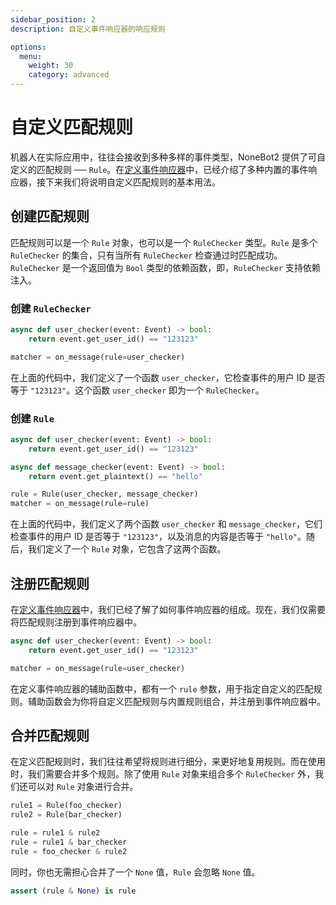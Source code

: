 ```yaml
---
sidebar_position: 2
description: 自定义事件响应器的响应规则

options:
  menu:
    weight: 30
    category: advanced
---
```


# 自定义匹配规则

机器人在实际应用中，往往会接收到多种多样的事件类型，NoneBot2 提供了可自定义的匹配规则 ── `Rule`。在[定义事件响应器](../tutorial/plugin/create-matcher.md#创建事件响应器)中，已经介绍了多种内置的事件响应器，接下来我们将说明自定义匹配规则的基本用法。

## 创建匹配规则

匹配规则可以是一个 `Rule` 对象，也可以是一个 `RuleChecker` 类型。`Rule` 是多个 `RuleChecker` 的集合，只有当所有 `RuleChecker` 检查通过时匹配成功。`RuleChecker` 是一个返回值为 `Bool` 类型的依赖函数，即，`RuleChecker` 支持依赖注入。

### 创建 `RuleChecker`

```python {1-2}
async def user_checker(event: Event) -> bool:
    return event.get_user_id() == "123123"

matcher = on_message(rule=user_checker)
```

在上面的代码中，我们定义了一个函数 `user_checker`，它检查事件的用户 ID 是否等于 `"123123"`。这个函数 `user_checker` 即为一个 `RuleChecker`。

### 创建 `Rule`

```python {1-2,4-5,7}
async def user_checker(event: Event) -> bool:
    return event.get_user_id() == "123123"

async def message_checker(event: Event) -> bool:
    return event.get_plaintext() == "hello"

rule = Rule(user_checker, message_checker)
matcher = on_message(rule=rule)
```

在上面的代码中，我们定义了两个函数 `user_checker` 和 `message_checker`，它们检查事件的用户 ID 是否等于 `"123123"`，以及消息的内容是否等于 `"hello"`。随后，我们定义了一个 `Rule` 对象，它包含了这两个函数。

## 注册匹配规则

在[定义事件响应器](../tutorial/plugin/create-matcher.md#创建事件响应器)中，我们已经了解了如何事件响应器的组成。现在，我们仅需要将匹配规则注册到事件响应器中。

```python {4}
async def user_checker(event: Event) -> bool:
    return event.get_user_id() == "123123"

matcher = on_message(rule=user_checker)
```

在定义事件响应器的辅助函数中，都有一个 `rule` 参数，用于指定自定义的匹配规则。辅助函数会为你将自定义匹配规则与内置规则组合，并注册到事件响应器中。

## 合并匹配规则

在定义匹配规则时，我们往往希望将规则进行细分，来更好地复用规则。而在使用时，我们需要合并多个规则。除了使用 `Rule` 对象来组合多个 `RuleChecker` 外，我们还可以对 `Rule` 对象进行合并。

```python {4-6}
rule1 = Rule(foo_checker)
rule2 = Rule(bar_checker)

rule = rule1 & rule2
rule = rule1 & bar_checker
rule = foo_checker & rule2
```

同时，你也无需担心合并了一个 `None` 值，`Rule` 会忽略 `None` 值。

```python
assert (rule & None) is rule
```
